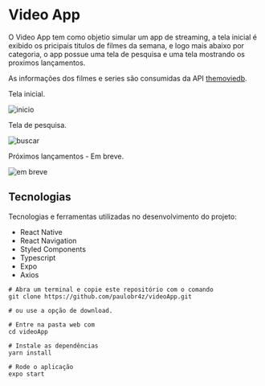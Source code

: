<h1>Video App</h1>

O Video App tem como objetio simular um app de streaming, a tela inicial é exibido os pricipais titulos de filmes da semana, e logo mais abaixo por categoria, o app possue uma tela de pesquisa e uma tela mostrando os proximos lançamentos.

As informações dos filmes e series são consumidas da API [themoviedb](https://www.themoviedb.org/?language=pt-BR).

Tela inicial.

![inicio](https://user-images.githubusercontent.com/52705622/115808570-14eca200-a3c1-11eb-89bb-a948a2bdd52b.gif)

Tela de pesquisa.

![buscar](https://user-images.githubusercontent.com/52705622/115809152-f9ce6200-a3c1-11eb-98e8-ff4ce57d9184.gif)


Próximos lançamentos - Em breve.

![em breve](https://user-images.githubusercontent.com/52705622/115809245-1e2a3e80-a3c2-11eb-9756-77e9cafa4375.gif)



<h2>Tecnologias</h2>

Tecnologias e ferramentas utilizadas no desenvolvimento do projeto:

<ul>
  <li>React Native</li>
  <li>React Navigation</li>
  <li>Styled Components</li>
  <li>Typescript</li>
  <li>Expo</li>
  <li>Axios</li>
</ul>


```
# Abra um terminal e copie este repositório com o comando
git clone https://github.com/paulobr4z/videoApp.git

# ou use a opção de download.

# Entre na pasta web com 
cd videoApp

# Instale as dependências
yarn install

# Rode o aplicação
expo start

```
